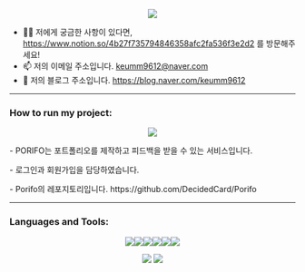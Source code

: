 <p align="center">
  <img src="https://capsule-render.vercel.app/api?type=Wave&height=200&text=개발자%20금상호입니다.&fontColor=0D3EA3&color=F2B9CF&fontAlign=52" />
</p>

- 👨‍💻 저에게 궁금한 사항이 있다면, https://www.notion.so/4b27f735794846358afc2fa536f3e2d2 를 방문해주세요!
- 📫 저의 이메일 주소입니다. keumm9612@naver.com
- 🐸 저의 블로그 주소입니다. https://blog.naver.com/keumm9612

--------------------------------------

<h3 align="left">How to run my project:</h3>
<p align="center"> 
  <a href="https://www.porifo.com" target="_blank">
    <img src="https://cyhvfqdzonehvongdtow.supabase.co/storage/v1/object/public/%20brochure/brochure/main.png">
  </a>
  <p>- PORIFO는 포트폴리오를 제작하고 피드백을 받을 수 있는 서비스입니다.</p>
  <p>- 로그인과 회원가입을 담당하였습니다.</p>
  <p>- Porifo의 레포지토리입니다. https://github.com/DecidedCard/Porifo</p>
</p>

--------------------------------------
<h3 align="left">Languages and Tools:</h3>

<p align="center"><img src="https://img.shields.io/badge/HTML5-E34F26?style=for-the-badge&logo=html5&logoColor=white"><img src="https://img.shields.io/badge/JavaScript-F7DF1E?style=for-the-badge&logo=JavaScript&logoColor=white"><img src="https://img.shields.io/badge/React-20232A?style=for-the-badge&logo=react&logoColor=61DAFB"><img src="https://img.shields.io/badge/Tailwind_CSS-38B2AC?style=for-the-badge&logo=tailwind-css&logoColor=white"><img src="https://img.shields.io/badge/Redux-593D88?style=for-the-badge&logo=redux&logoColor=white"><img src="https://img.shields.io/badge/Next.js-000?logo=nextdotjs&logoColor=fff&style=for-the-badge"></p>

<p align="center">
<img src="https://github-readme-stats.vercel.app/api?username=monkeyhurray">  
<img src="https://github-readme-stats.vercel.app/api/top-langs/?username=monkeyhurray&layout=compact">
</p>
